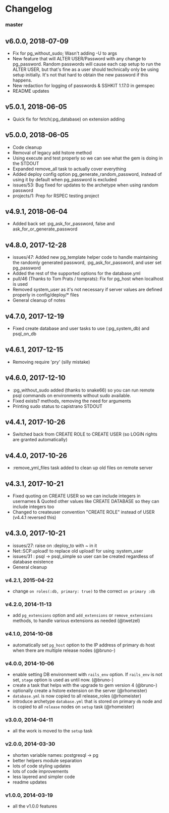 # Changelog

### master

## v6.0.0, 2018-07-09
- Fix for pg_without_sudo; Wasn't adding -U to args
- New feature that will ALTER USER/Password with any change to pg_password. Random passwords will cause each cap setup to run the ALTER USER, but that's fine as a user should technically only be using setup initially. It's not that hard to obtain the new password if this happens.
- New redaction for logging of passwords & SSHKIT 1.17.0 in gemspec
- README updates

## v5.0.1, 2018-06-05
- Quick fix for fetch(:pg_database) on extension adding

## v5.0.0, 2018-06-05
- Code cleanup
- Removal of legacy add hstore method
- Using execute and test properly so we can see what the gem is doing in the STDOUT
- Expanded remove_all task to actually cover everything
- Added deploy config option pg_generate_random_password, instead of using it by default when pg_password is excluded
- issues/53: Bug fixed for updates to the archetype when using random password
- projects/1: Prep for RSPEC testing project

## v4.9.1, 2018-06-04
- Added back set :pg_ask_for_password, false and ask_for_or_generate_password

## v4.8.0, 2017-12-28
- issues/47: Added new pg_template helper code to handle maintaining the randomly generated password, :pg_ask_for_password, and user set pg_password
- Added the rest of the supported options for the database.yml
- pull/46 (Thanks to Tom Prats / tomprats): Fix for pg_host when localhost is used
- Removed system_user as it's not necessary if server values are defined properly in config/deploy/* files
- General cleanup of notes

## v4.7.0, 2017-12-19
- Fixed create database and user tasks to use (:pg_system_db) and psql_on_db

## v4.6.1, 2017-12-15
- Removing require 'pry' (silly mistake)

## v4.6.0, 2017-12-10
- :pg_without_sudo added (thanks to snake66) so you can run remote psql commands on environments without sudo available.
- Fixed exists? methods, removing the need for arguments
- Printing sudo status to capistrano STDOUT

## v4.4.1, 2017-10-26
- Switched back from CREATE ROLE to CREATE USER (so LOGIN rights are granted automatically)

## v4.4.0, 2017-10-26
- :remove_yml_files task added to clean up old files on remote server

## v4.3.1, 2017-10-21
- Fixed quoting on CREATE USER so we can include integers in usernames & Quoted other values like CREATE DATABASE so they can include integers too
- Changed to createuser convention "CREATE ROLE" instead of USER (v4.4.1 reversed this)

## v4.3.0, 2017-10-21
- issues/27: raise on :deploy_to with ~ in it
- Net::SCP.upload! to replace old upload! for using :system_user
- issues/31 : psql -> psql_simple so user can be created regardless of database existence
- General cleanup

### v4.2.1, 2015-04-22
- change `on roles(:db, primary: true)` to the correct `on primary :db`

### v4.2.0, 2014-11-13
- add `pg_extensions` option and `add_extensions` or `remove_extensions` methods, to handle various extensions as needed (@twetzel)

### v4.1.0, 2014-10-08
- automatically set `pg_host` option to the IP address of primary `db` host when
  there are multiple release nodes (@bruno-)

### v4.0.0, 2014-10-06
- enable setting DB environment with `rails_env` option. If `rails_env` is not
  set, `stage` option is used as until now. (@bruno-)
- create a task that helps with the upgrade to gem version 4 (@bruno-)
- optionally create a hstore extension on the server (@rhomeister)
- `database.yml` is now copied to all release_roles (@rhomeister)
- introduce archetype `database.yml` that is stored on primary `db` node and
  is copied to all `release` nodes on `setup` task (@rhomeister)

### v3.0.0, 2014-04-11
- all the work is moved to the `setup` task

### v2.0.0, 2014-03-30
- shorten variable names: postgresql -> pg
- better helpers module separation
- lots of code styling updates
- lots of code improvements
- less layered and simpler code
- readme updates

### v1.0.0, 2014-03-19
- all the v1.0.0 features
